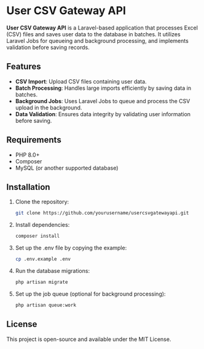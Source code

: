 # User CSV Gateway API

**User CSV Gateway API** is a Laravel-based application that processes Excel (CSV) files and saves user data to the database in batches. It utilizes Laravel Jobs for queueing and background processing, and implements validation before saving records.

## Features

- **CSV Import**: Upload CSV files containing user data.
- **Batch Processing**: Handles large imports efficiently by saving data in batches.
- **Background Jobs**: Uses Laravel Jobs to queue and process the CSV upload in the background.
- **Data Validation**: Ensures data integrity by validating user information before saving.

## Requirements

- PHP 8.0+
- Composer
- MySQL (or another supported database)

## Installation

1. Clone the repository:
   ```bash
   git clone https://github.com/yourusername/usercsvgatewayapi.git

2. Install dependencies:
   ```bash
   composer install
   
3. Set up the .env file by copying the example:
   ```bash
   cp .env.example .env
   
4. Run the database migrations: 
   ```bash
   php artisan migrate

5. Set up the job queue (optional for background processing):
 
   ```bash
   php artisan queue:work


## License
This project is open-source and available under the MIT License.
